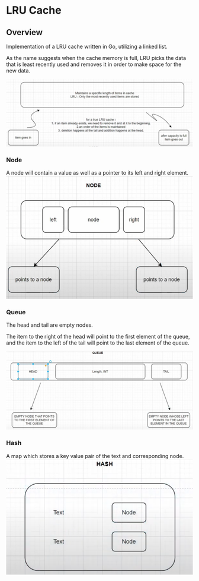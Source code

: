# LRU Cache

## Overview

Implementation of a LRU cache written in Go, utilizing a linked list.

As the name suggests when the cache memory is full, LRU picks the data that is least recently used and removes it in order to make space for the new data.

![](img/overview.png)


### Node
A node will contain a value as well as a pointer to its left and right element.
![](img/node.png)

### Queue
The head and tail are empty nodes.

The item to the right of the head will point to the first element of the queue, and the item to the left of the tail will point to the last element of the queue.

![](img/queue.png)

### Hash
A map which stores a key value pair of the text and corresponding node.
![](img/hash.png)